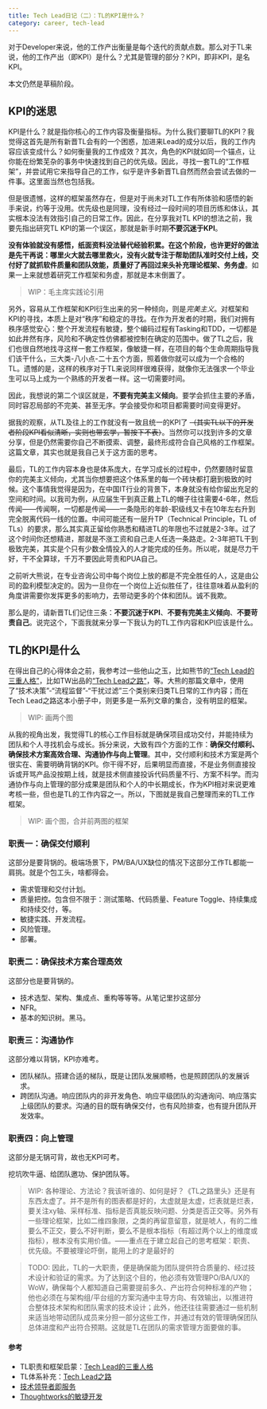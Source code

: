 ```yaml
---
title: Tech Lead日记（二）：TL的KPI是什么？
category: career, tech-lead
---
```


对于Developer来说，他的工作产出衡量是每个迭代的贡献点数。那么对于TL来说，他的工作产出（即KPI）是什么？尤其是管理的部分？KPI，即非KPI，是名KPI。

<Summary WIP>本文仍然是草稿阶段。

## KPI的迷思

KPI是什么？就是指你核心的工作内容及衡量指标。为什么我们要聊TL的KPI？我觉得这首先是所有新晋TL会有的一个困惑，加进来Lead的成分以后，我的工作内容应该变成什么？如何衡量我的工作成效？其次，角色的KPI就如同一个锚点，让你能在纷繁芜杂的事务中快速找到自己的优先级。因此，寻找一套TL的“工作框架”，并尝试用它来指导自己的工作，似乎是许多新晋TL自然而然会尝试去做的一件事。这里面当然也包括我。

但是很遗憾，这样的框架虽然存在，但是对于尚未对TL工作有所体验和感悟的新手来说，约等于没用。优先级也是同理，没有经过一段时间的项目历练和体认，其实根本没法有效指引自己的日常工作。因此，在分享我对TL KPI的想法之前，我要先指出研究TL KPI的第一个误区，那就是新手时期**不要沉迷于KPI**。

**没有体验就没有感悟，纸面资料没法替代经验积累。在这个阶段，也许更好的做法是先干再说：哪里火大就去哪里救火，没有火就专注于帮助团队准时交付上线，交付好了就抓软件质量和团队效能，质量好了再回过来头补充理论框架、务务虚**。如果一上来就想着研究工作框架和务虚，那就是本末倒置了。

> WIP：毛主席实践论引用

另外，容易从工作框架和KPI衍生出来的另一种倾向，则是*完美主义*。对框架和KPI的寻找，本质上是对“秩序”和稳定的寻找。在作为开发者的时期，我们对拥有秩序感觉安心：整个开发流程有敏捷，整个编码过程有Tasking和TDD，一切都是如此井然有序，风险和不确定性仿佛都被控制在确定的范围中。做了TL之后，我们也很自然地找寻这样一套工作框架，像敏捷一样，在项目的每个生命周期指导我们该干什么，三大类-八小点-二十五个方面，照着做你就可以成为一个合格的TL。遗憾的是，这样的秩序对于TL来说同样很难获得，就像你无法强求一个毕业生可以马上成为一个熟练的开发者一样。这一切需要时间。

因此，我想说的第二个误区就是，**不要有完美主义倾向**。要学会抓住主要的矛盾，同时容忍局部的不完美、甚至无序。学会接受你和项目都需要时间变得更好。

据我的观察，从TL及往上的工作就没有一致且统一的KPI了 ~~（其实TL以下的开发者阶段KPI看似清晰，实则也带玄学，暂按下不表）~~。当然你可以找到许多的文章分享，但是仍然需要你自己不断摸索、调整，最终形成符合自己风格的工作框架。这篇文章，其实也就是我自己关于这方面的思考。

最后，TL的工作内容本身也是体系庞大，在学习成长的过程中，仍然要随时留意你的完美主义倾向，尤其当你想要把这个体系里的每一个砖块都打磨到极致的时候。这个事情我觉得是因为，在中国IT行业的背景下，本身就没有给你留出充足的空间和时间。以我司为例，从应届生干到真正戴上TL的帽子往往需要4-6年，然后传闻——传闻啊，一切都是传闻——一条隐形的年龄-职级线又卡在10年左右升到完全脱离代码一线的位置。中间可能还有一层升TP（Technical Principle，TL of TLs）的要求，那么其实真正留给你熟悉和精进TL的年限也不过就是2-3年。过了这个时间你还想精进，那就是不涨工资和自己走人任选一条路走。2-3年把TL干到极致完美，其实是个只有少数全情投入的人才能完成的任务。所以呢，就是尽力干好，干不全算球，千万不要因此苛责和PUA自己。

之前听大熊说，在专业咨询公司中每个岗位上放的都是不完全胜任的人，这是由公司的盈利模型决定的。因为一旦你在一个岗位上近似胜任了，往往意味着从盈利的角度讲需要你发挥更多的影响力，去带动更多的个体和团队。诚不我欺。

那么是的，请新晋TL们记住三条：**不要沉迷于KPI**、**不要有完美主义倾向**、**不要苛责自己**。说完这个，下面我就来分享一下我认为的TL工作内容和KPI应该是什么。

## TL的KPI是什么

在得出自己的心得体会之前，我参考过一些他山之玉，比如熊节的[“Tech Lead的三重人格”][Tech Lead的三重人格]，比如TW出品的[“Tech Lead之路”][Tech Lead之路]，等。大熊的那篇文章中，使用了“技术决策”-“流程监督”-“干扰过滤”三个类别来归类TL日常的工作内容；而在Tech Lead之路这本小册子中，则更多是一系列文章的集合，没有明显的框架。

> WIP: 画两个图

从我的视角出发，我觉得TL的核心工作目标就是确保项目成功交付，并能持续为团队和个人寻找机会与成长。拆分来说，大致有四个方面的工作：**确保交付顺利、确保技术方案高效合理、沟通协作与向上管理**。其中，交付顺利和技术方案是两个很实在、需要明确背锅的KPI。你干得不好，后果明显而直接，不是业务侧直接投诉或开骂产品没按期上线，就是技术侧直接投诉代码质量不行、方案不科学。而沟通协作与向上管理的部分成果是团队和个人的中长期成长，作为KPI相对来说更难考核一些，但也是TL的工作内容之一。所以，下图就是我自己整理而来的TL工作框架。

> WIP: 画个图，合并前两图的框架

### 职责一：确保交付顺利

这部分是要背锅的。极端场景下，PM/BA/UX缺位的情况下这部分工作TL都能一肩挑。就是个包工头，啥都得会。
* 需求管理和交付计划。
* 质量把控。包含但不限于：测试策略、代码质量、Feature Toggle、持续集成和持续交付，等。
* 敏捷实践、开发流程。
* 风险管理。
* 部署。

### 职责二：确保技术方案合理高效

这部分也是要背锅的。
* 技术选型、架构、集成点、重构等等等。从笔记里抄这部分
* NFR。
* 基本的知识树。黑马。

### 职责三：沟通协作

这部分难以背锅，KPI亦难考。
* 团队梯队。搭建合适的梯队，既是让团队发展顺畅，也是照顾团队的发展诉求。
* 跨团队沟通。响应团队内的非开发角色、响应平级团队的沟通询问、响应落实上级团队的要求。沟通的目的既有确保交付，也有风险排查，也有提升团队开发效率。

### 职责四：向上管理

这部分是无锅可背，故也无KPI可考。

挖坑吹牛逼、给团队邀功、保护团队等。

> WIP: 各种理论、方法论？我该听谁的、如何是好？《TL之路里头》还是有东西太虚了。并不是所有的图表都是好的，太虚就是太虚，烂表就是烂表，要关注xy轴、采样标准、指标是否真能反映问题、分类是否正交等。另外有一些理论框架，比如二维四象限，之类的再留意留意，就是唬人，有的二维要么不正交，要么不好判断，要么不是根本指标（有超过两个以上的维度或指标），根本没有实用价值。——重点在于建立起自己的思考框架：职责、优先级。不要被理论吓倒，能用上的才是最好的

> TODO: 因此，TL的一大职责，便是确保能为团队提供符合质量的、经过技术设计和验证的需求。为了达到这个目的，他必须有效管理PO/BA/UX的WoW，确保每个人都知道自己需要提前多久、产出符合何种标准的产物；他也必须在与架构组/平台组的方案沟通中主导方向、有效输出，以推进符合整体技术架构和团队需求的技术设计；此外，他还往往需要通过一些机制来适当地带动团队成员来分担一部分这些工作，并通过有效的管理确保团队总体进度和产出符合预期。这就是TL在团队的需求管理方面要做的事。

#### 参考

* TL职责和框架启蒙：[Tech Lead的三重人格][]
* TL体系补充：[Tech Lead之路](https://insights.thoughtworks.cn/tech-lead/)
* [技术领导者即服务](http://gigix.thoughtworkers.org/2017/6/23/tech-lead-as-a-service)
* [Thoughtworks的敏捷开发](https://insights.thoughtworks.cn/agile-development-thoughtworks/)

[Tech Lead的三重人格]: https://insights.thoughtworks.cn/thoughtworks-practice-part8
[Tech Lead之路]: https://insights.thoughtworks.cn/tech-lead/

